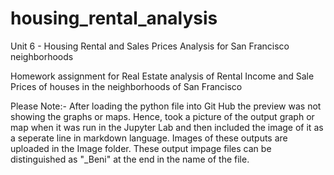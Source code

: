 # housing_rental_analysis
Unit 6 - Housing Rental and Sales Prices Analysis for San Francisco neighborhoods

Homework assignment for Real Estate analysis of Rental Income and Sale Prices of houses in the neighborhoods of San Francisco 


Please Note:- After loading the python file into Git Hub the preview was not showing the graphs or maps. Hence, took a picture of the output graph or map when it was run in the Jupyter Lab and then included the image of it as a seperate line in markdown language. Images of these outputs are uploaded in the Image folder. These output impage files can be distinguished as "_Beni" at the end in the name of the file.
